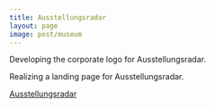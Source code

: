 ```yaml
---
title: Ausstellungsradar
layout: page
image: post/museum
---
```


Developing the corporate logo for Ausstellungsradar.

Realizing a landing page for Ausstellungsradar.

[Ausstellungsradar](http://www.ausstellungsradar.de/)
